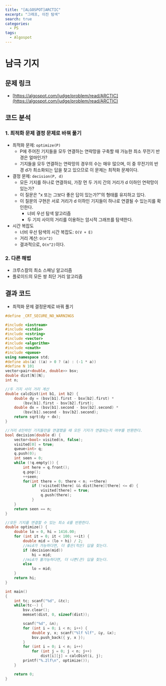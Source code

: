 ```yaml
---
title: "[ALGOSPOT]ARCTIC"
excerpt: "그래프, 이진 탐색"
search: true
categories:
  - PS
tags:
  - Algospot
---
```


# 남극 기지

## 문제 링크
- [https://algospot.com/judge/problem/read/ARCTIC](https://algospot.com/judge/problem/read/ARCTIC)

## 코드 분석
### 1. 최적화 문제 결정 문제로 바꿔 풀기
- 최적화 문제: ```optimize(P)```
  - P에 주어진 기지들을 모두 연결하는 연락망을 구축할 때 가능한 최소 무전기 반경은 얼마인가?
  - 기지들을 모두 연결하는 연락망의 경우의 수는 매우 많으며, 이 중 무전기의 반경 d가 최소화되는 답을 찾고 있으므로 이 문제는 최적화 문제이다.
- 결정 문제: ```decision(P, d)```
  - 모든 기지를 하나로 연결하되, 가장 먼 두 가지 간의 거리가 d 이하인 연락망이 있는가?
  - 이 질문은 "x 또는 그보다 좋은 답이 있는가?"의 형태를 유지하고 있다.
  - 이 질문의 구현은 서로 거리가 d 이하인 기지들이 하나로 연결될 수 있는지를 확인한다.
    - 너비 우선 탐색 알고리즘
    - 두 기지 사이의 거리를 이용하는 암시적 그래프를 탐색한다.
- 시간 복잡도
  - 너비 우선 탐색의 시간 복잡도: ```O(V + E)```
  - 거리 계산: ```O(n^2)```
  - 결과적으로, ```O(n^2)```이다.

### 2. 다른 해법
- 크루스칼의 최소 스패닝 알고리즘
- 플로이드의 모든 쌍 최단 거리 알고리즘

## 결과 코드
- 최적화 문제 결정문제로 바꿔 풀기

```cpp
#define _CRT_SECURE_NO_WARNINGS

#include <iostream>
#include <cstdio>
#include <cstring>
#include <vector>
#include <algorithm>
#include <cmath>
#include <queue>
using namespace std;
#define abs(a) ((a) > 0 ? (a) : (-1 * a))
#define N 101
vector<pair<double, double>> bsv;
double dist[N][N];
int n;

//두 기지 사이 거리 계산
double calcDist(int b1, int b2) {
	double dy = (bsv[b1].first - bsv[b2].first) *
		(bsv[b1].first - bsv[b2].first);
	double dx = (bsv[b1].second - bsv[b2].second) *
		(bsv[b1].second - bsv[b2].second);
	return sqrt(dy + dx);
}

//거리 d인하인 기지들만을 연결했을 때 모든 기지가 연결되는지 여부를 반환한다.
bool decision(double d) {
	vector<bool> visited(n, false);
	visited[0] = true;
	queue<int> q;
	q.push(0);
	int seen = 0;
	while (!q.empty()) {
		int here = q.front();
		q.pop();
		++seen;
		for(int there = 0; there < n; ++there)
			if (!visited[there] && dist[here][there] <= d) {
				visited[there] = true;
				q.push(there);
			}
	}
	return seen == n;
}

//모든 기지를 연결할 수 있는 최소 d를 반환한다.
double optimize() {
	double lo = 0, hi = 1416.00;
	for (int it = 0; it < 100; ++it) {
		double mid = (lo + hi) / 2;
		//mid가 가능하다면, 더 좋은(작은) 답을 찾는다.
		if (decision(mid))
			hi = mid;
		//mid가 불가능하다면, 더 나쁜(큰) 답을 찾는다.
		else
			lo = mid;
	}
	return hi;
}

int main()
{
	int tc; scanf("%d", &tc);
	while(tc--) {
		bsv.clear();
		memset(dist, 0, sizeof(dist));

		scanf("%d", &n);
		for (int i = 0; i < n; i++) {
			double y, x; scanf("%lf %lf", &y, &x);
			bsv.push_back({ y, x });
		}
		for (int i = 0; i < n; i++)
			for (int j = 0; j < n; j++)
				dist[i][j] = calcDist(i, j);
		printf("%.2lf\n", optimize());
	}

	return 0;
}
```

